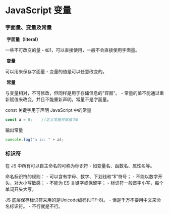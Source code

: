 # JavaScript 变量

### 字面量、变量及常量

​	**字面量（literal）**

一些不可改变的量
 \- 如1，可以直接使用，一般不会直接使用字面量。

​	**变量**

可以用来保存字面量
 \- 变量的值是可以任意改变的。

​	**常量**

与变量相对，不可修改，但同样是用于存储信息的"容器"。
 \- 常量的值不能通过重新赋值来改变，并且不能重新声明。常量不是字面量。

const 关键字用于声明  JavaScript 中的常量

```javascript
const a = 0;	//定义常量并赋值为0
```

输出常量

```javascript
console.log("a is: " + a);
```



### 标识符

在 JS 中所有可以自主命名的可称为标识符
 \- 如变量名、函数名、属性名等。

命名标识符的规则：
 \- 可以含有字母、数字、下划线和“$”符号；
 \- 不能以数字开头，对大小写敏感；
 \- 不能为 ES 关键字或保留字；
 \- 标识符一般首字小写，每个单词开头大写。

JS 底层保存标识符采用的是Unicode编码(UTF-8)。
 \- 但是千万不要用中文来命名标识符。
 \- 不行就是不行。